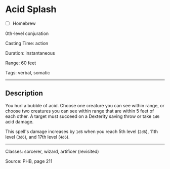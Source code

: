 # Acid Splash

- [ ] Homebrew

0th-level conjuration

Casting Time: action

Duration: instantaneous

Range: 60 feet

Tags: verbal, somatic

---

## Description
You hurl a bubble of acid. Choose one creature you can see within range, or choose two creatures you can see within range that are within 5 feet of each other. A target must succeed on a Dexterity saving throw or take `1d6` acid damage.

This spell's damage increases by `1d6` when you reach 5th level (`2d6`), 11th level (`3d6`), and 17th level (`4d6`).

---

Classes: sorcerer, wizard, artificer (revisited)

Source: PHB, page 211
